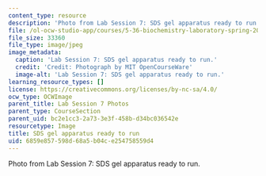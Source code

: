 ```yaml
---
content_type: resource
description: 'Photo from Lab Session 7: SDS gel apparatus ready to run.'
file: /ol-ocw-studio-app/courses/5-36-biochemistry-laboratory-spring-2009/6859e857598d68a5b04ce254758559d4_Lab7_2.jpg
file_size: 33360
file_type: image/jpeg
image_metadata:
  caption: 'Lab Session 7: SDS gel apparatus ready to run.'
  credit: 'Credit: Photograph by MIT OpenCourseWare'
  image-alt: 'Lab Session 7: SDS gel apparatus ready to run.'
learning_resource_types: []
license: https://creativecommons.org/licenses/by-nc-sa/4.0/
ocw_type: OCWImage
parent_title: Lab Session 7 Photos
parent_type: CourseSection
parent_uid: bc2e1cc3-2a73-3e3f-458b-d34bc036542e
resourcetype: Image
title: SDS gel apparatus ready to run
uid: 6859e857-598d-68a5-b04c-e254758559d4
---
```

Photo from Lab Session 7: SDS gel apparatus ready to run.